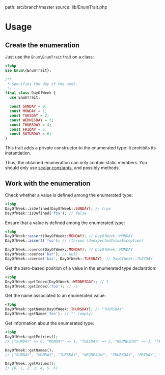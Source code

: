 path: src/branch/master
source: lib/EnumTrait.php
# Usage

## Create the enumeration
Just use the `Enum\EnumTrait` trait on a class:

```php
<?php
use Enum\{EnumTrait};

/**
 * Specifies the day of the week.
 */
final class DayOfWeek {
  use EnumTrait;

  const SUNDAY = 0;
  const MONDAY = 1;
  const TUESDAY = 2;
  const WEDNESDAY = 3;
  const THURSDAY = 4;
  const FRIDAY = 5;
  const SATURDAY = 6;
}
```

This trait adds a private constructor to the enumerated type: it prohibits its instantiation.

Thus, the obtained enumeration can only contain static members.
You should only use [scalar constants](https://secure.php.net/manual/en/function.is-scalar.php), and possibly methods.

## Work with the enumeration
Check whether a value is defined among the enumerated type:

```php
<?php
DayOfWeek::isDefined(DayOfWeek::SUNDAY); // true
DayOfWeek::isDefined('foo'); // false
```

Ensure that a value is defined among the enumerated type:

```php
<?php
DayOfWeek::assert(DayOfWeek::MONDAY); // DayOfWeek::MONDAY
DayOfWeek::assert('foo'); // (throws \UnexpectedValueException)

DayOfWeek::coerce(DayOfWeek::MONDAY); // DayOfWeek::MONDAY
DayOfWeek::coerce('bar'); // null
DayOfWeek::coerce('baz', DayOfWeek::TUESDAY); // DayOfWeek::TUESDAY
```

Get the zero-based position of a value in the enumerated type declaration:

```php
<?php
DayOfWeek::getIndex(DayOfWeek::WEDNESDAY); // 3
DayOfWeek::getIndex('foo'); // -1
```

Get the name associated to an enumerated value:

```php
<?php
DayOfWeek::getName(DayOfWeek::THURSDAY); // "THURSDAY"
DayOfWeek::getName('foo'); // "" (empty)
```

Get information about the enumerated type:

```php
<?php
DayOfWeek::getEntries();
// ["SUNDAY" => 0, "MONDAY" => 1, "TUESDAY" => 2, "WEDNESDAY" => 3, "THURSDAY" => 4, "FRIDAY" => 5, "SATURDAY" => 6]

DayOfWeek::getNames();
// ["SUNDAY", "MONDAY", "TUESDAY", "WEDNESDAY", "THURSDAY", "FRIDAY", "SATURDAY"]

DayOfWeek::getValues();
// [0, 1, 2, 3, 4, 5, 6]
```
